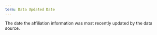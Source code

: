 ```yaml
---
term: Data Updated Date
---
```


The date the affiliation information was most recently updated by the data source.
